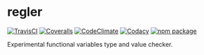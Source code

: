 # regler

[![TravisCI][build-badge]][build-url]
[![Coveralls][coverage-badge]][coverage-url]
[![CodeClimate][maintainability-badge]][maintainability-url]
[![Codacy][code-quality-badge]][code-quality-url]
[![npm package][npm-badge]][npm]

Experimental functional variables type and value checker.

[build-badge]: https://img.shields.io/travis/0xc14m1z/regler.svg
[build-url]: https://travis-ci.org/0xc14m1z/regler

[coverage-badge]: https://img.shields.io/coveralls/github/0xc14m1z/regler.svg
[coverage-url]: https://coveralls.io/github/0xc14m1z/regler

[maintainability-badge]: https://img.shields.io/codeclimate/maintainability/0xc14m1z/regler.svg
[maintainability-url]: https://codeclimate.com/github/0xc14m1z/regler

[code-quality-badge]: https://img.shields.io/codacy/grade/c5eb6609f4744298bca301b20b11c102.svg
[code-quality-url]: https://www.codacy.com/app/0xc14m1z/regler

[npm-badge]: https://badge.fury.io/js/regler.svg
[npm]: https://badge.fury.io/js/regler
